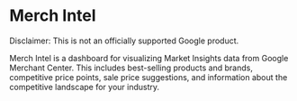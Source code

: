 # Merch Intel

Disclaimer: This is not an officially supported Google product.

Merch Intel is a dashboard for visualizing Market Insights data from Google
Merchant Center. This includes best-selling products and brands, competitive
price points, sale price suggestions, and information about the competitive
landscape for your industry.
